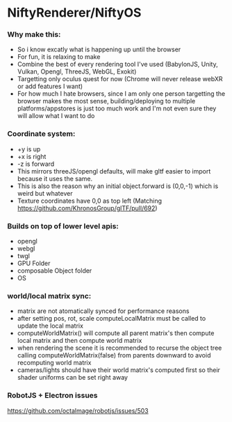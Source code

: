 # NiftyRenderer/NiftyOS

### Why make this:
 - So i know excatly what is happening up until the browser
 - For fun, it is relaxing to make
 - Combine the best of every rendering tool I've used (BabylonJS, Unity, Vulkan, Opengl, ThreeJS, WebGL, Exokit)
 - Targetting only oculus quest for now (Chrome will never release webXR or add features I want)
 - For how much I hate browsers, since I am only one person targetting the browser makes the most sense, building/deploying to multiple platforms/appstores is just too much work and I'm not even sure they will allow what I want to do

### Coordinate system:
 - +y is up
 - +x is right
 - -z is forward
 - This mirrors threeJS/opengl defaults, will make gltf easier to import because it uses the same.
 - This is also the reason why an initial object.forward is (0,0,-1) which is weird but whatever
 - Texture coordinates have 0,0 as top left (Matching https://github.com/KhronosGroup/glTF/pull/692)

### Builds on top of lower level apis:
 - opengl
 - webgl
 - twgl
 - GPU Folder
 - composable Object folder
 - OS

### world/local matrix sync:
 - matrix are not atomatically synced for performance reasons
 - after setting pos, rot, scale computeLocalMatrix must be called to update the local matrix
 - computeWorldMatrix() will compute all parent matrix's then compute local matrix and then compute world matrix
 - when rendering the scene it is recommended to recurse the object tree calling computeWorldMatrix(false) from parents downward to avoid recomputing world matrix
 - cameras/lights should have their world matrix's computed first so their shader uniforms can be set right away

### RobotJS + Electron issues
https://github.com/octalmage/robotjs/issues/503